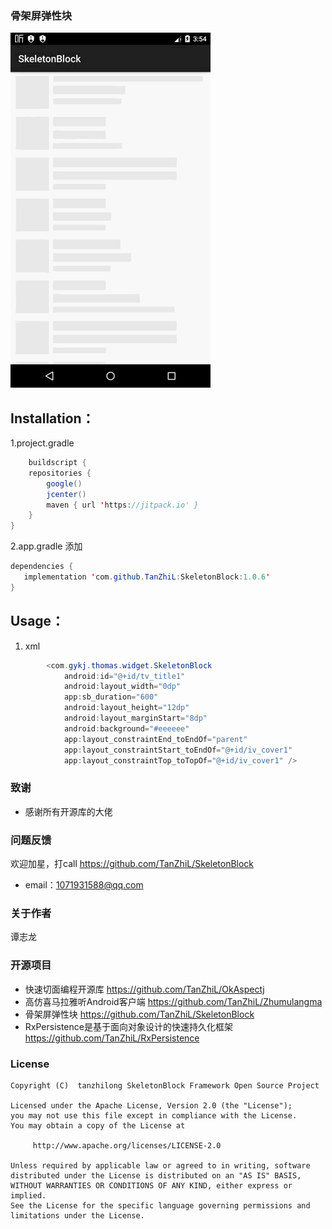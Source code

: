﻿### 骨架屏弹性块
![在这里插入图片描述](https://github.com/TanZhiL/SkeletonBlock/blob/master/1.gif)

## Installation：
1.project.gradle
```java
    buildscript {
    repositories {
        google()
        jcenter()
        maven { url 'https://jitpack.io' }
    }
}
```
2.app.gradle 添加
```java
dependencies {
   implementation 'com.github.TanZhiL:SkeletonBlock:1.0.6'
}

```
## Usage：
1. xml

```java
        <com.gykj.thomas.widget.SkeletonBlock
            android:id="@+id/tv_title1"
            android:layout_width="0dp"
            app:sb_duration="600"
            android:layout_height="12dp"
            android:layout_marginStart="8dp"
            android:background="#eeeeee"
            app:layout_constraintEnd_toEndOf="parent"
            app:layout_constraintStart_toEndOf="@+id/iv_cover1"
            app:layout_constraintTop_toTopOf="@+id/iv_cover1" />

```

### 致谢
* 感谢所有开源库的大佬
### 问题反馈
欢迎加星，打call https://github.com/TanZhiL/SkeletonBlock
* email：1071931588@qq.com
### 关于作者
谭志龙
### 开源项目
* 快速切面编程开源库 https://github.com/TanZhiL/OkAspectj
* 高仿喜马拉雅听Android客户端 https://github.com/TanZhiL/Zhumulangma
* 骨架屏弹性块 https://github.com/TanZhiL/SkeletonBlock
* RxPersistence是基于面向对象设计的快速持久化框架 https://github.com/TanZhiL/RxPersistence
### License
```
Copyright (C)  tanzhilong SkeletonBlock Framework Open Source Project

Licensed under the Apache License, Version 2.0 (the "License");
you may not use this file except in compliance with the License.
You may obtain a copy of the License at

     http://www.apache.org/licenses/LICENSE-2.0

Unless required by applicable law or agreed to in writing, software
distributed under the License is distributed on an "AS IS" BASIS,
WITHOUT WARRANTIES OR CONDITIONS OF ANY KIND, either express or implied.
See the License for the specific language governing permissions and
limitations under the License.
```
